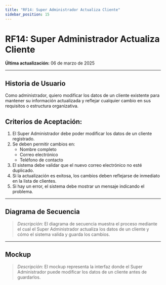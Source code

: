 ```yaml
---
title: "RF14: Super Administrador Actualiza Cliente"  
sidebar_position: 15
---
```


# RF14: Super Administrador Actualiza Cliente  

**Última actualización:** 06 de marzo de 2025  

---

## Historia de Usuario  

Como administrador, quiero modificar los datos de un cliente existente para mantener su información actualizada y reflejar cualquier cambio en sus requisitos o estructura organizativa.


## **Criterios de Aceptación:**  

1. El Super Administrador debe poder modificar los datos de un cliente registrado.  
2. Se deben permitir cambios en:  
   - Nombre completo  
   - Correo electrónico  
   - Teléfono de contacto  
3. El sistema debe validar que el nuevo correo electrónico no esté duplicado.  
4. Si la actualización es exitosa, los cambios deben reflejarse de inmediato en la lista de clientes.  
5. Si hay un error, el sistema debe mostrar un mensaje indicando el problema.  

---

## **Diagrama de Secuencia**  

> *Descripción*: El diagrama de secuencia muestra el proceso mediante el cual el Super Administrador actualiza los datos de un cliente y cómo el sistema valida y guarda los cambios.  

---

## **Mockup**  

> *Descripción*: El mockup representa la interfaz donde el Super Administrador puede modificar los datos de un cliente antes de guardarlos.  
